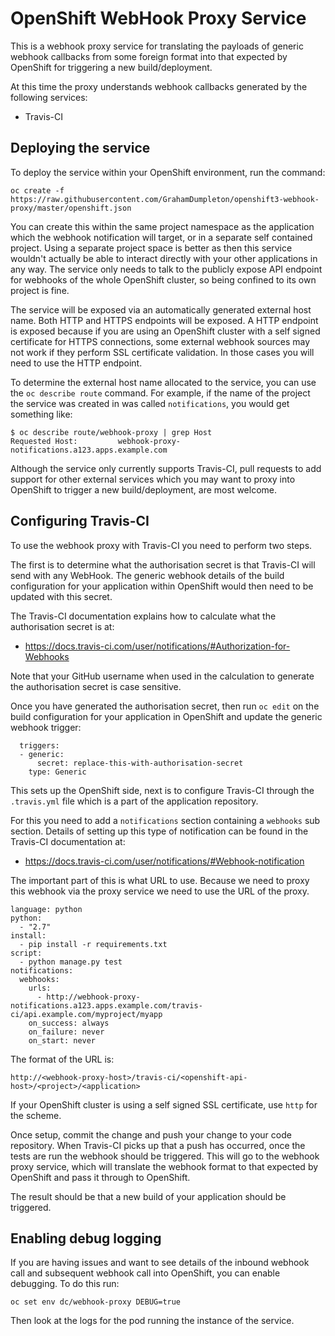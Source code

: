 # OpenShift WebHook Proxy Service

This is a webhook proxy service for translating the payloads of generic
webhook callbacks from some foreign format into that expected by OpenShift
for triggering a new build/deployment.

At this time the proxy understands webhook callbacks generated by the
following services:

* Travis-CI 

## Deploying the service

To deploy the service within your OpenShift environment, run the command:

```
oc create -f https://raw.githubusercontent.com/GrahamDumpleton/openshift3-webhook-proxy/master/openshift.json
```

You can create this within the same project namespace as the application
which the webhook notification will target, or in a separate self contained
project. Using a separate project space is better as then this service
wouldn't actually be able to interact directly with your other applications
in any way. The service only needs to talk to the publicly expose API
endpoint for webhooks of the whole OpenShift cluster, so being confined to
its own project is fine.

The service will be exposed via an automatically generated external host
name. Both HTTP and HTTPS endpoints will be exposed. A HTTP endpoint is
exposed because if you are using an OpenShift cluster with a self signed
certificate for HTTPS connections, some external webhook sources may not
work if they perform SSL certificate validation. In those cases you will
need to use the HTTP endpoint.

To determine the external host name allocated to the service, you can use
the ``oc describe route`` command. For example, if the name of the project
the service was created in was called ``notifications``, you would get
something like:

```
$ oc describe route/webhook-proxy | grep Host
Requested Host:         webhook-proxy-notifications.a123.apps.example.com
```

Although the service only currently supports Travis-CI, pull requests to
add support for other external services which you may want to proxy into
OpenShift to trigger a new build/deployment, are most welcome.

## Configuring Travis-CI

To use the webhook proxy with Travis-CI you need to perform two steps.

The first is to determine what the authorisation secret is that Travis-CI
will send with any WebHook. The generic webhook details of the build
configuration for your application within OpenShift would then need to be
updated with this secret.

The Travis-CI documentation explains how to calculate what the
authorisation secret is at:

* https://docs.travis-ci.com/user/notifications/#Authorization-for-Webhooks

Note that your GitHub username when used in the calculation to generate
the authorisation secret is case sensitive.

Once you have generated the authorisation secret, then run ``oc edit`` on
the build configuration for your application in OpenShift and update the
generic webhook trigger:

```
  triggers:
  - generic:
      secret: replace-this-with-authorisation-secret
    type: Generic
```

This sets up the OpenShift side, next is to configure Travis-CI through
the ``.travis.yml`` file which is a part of the application repository.

For this you need to add a ``notifications`` section containing a
``webhooks`` sub section. Details of setting up this type of notification
can be found in the Travis-CI documentation at:

* https://docs.travis-ci.com/user/notifications/#Webhook-notification

The important part of this is what URL to use. Because we need to proxy
this webhook via the proxy service we need to use the URL of the proxy.

```
language: python
python:
  - "2.7"
install:
  - pip install -r requirements.txt
script:
  - python manage.py test
notifications:
  webhooks:
    urls:
      - http://webhook-proxy-notifications.a123.apps.example.com/travis-ci/api.example.com/myproject/myapp
    on_success: always
    on_failure: never
    on_start: never
```

The format of the URL is:

```
http://<webhook-proxy-host>/travis-ci/<openshift-api-host>/<project>/<application>
```

If your OpenShift cluster is using a self signed SSL certificate, use
``http`` for the scheme.

Once setup, commit the change and push your change to your code repository.
When Travis-CI picks up that a push has occurred, once the tests are run
the webhook should be triggered. This will go to the webhook proxy service,
which will translate the webhook format to that expected by OpenShift and
pass it through to OpenShift.

The result should be that a new build of your application should be
triggered.

## Enabling debug logging

If you are having issues and want to see details of the inbound webhook call
and subsequent webhook call into OpenShift, you can enable debugging. To do
this run:


```
oc set env dc/webhook-proxy DEBUG=true
```

Then look at the logs for the pod running the instance of the service.
